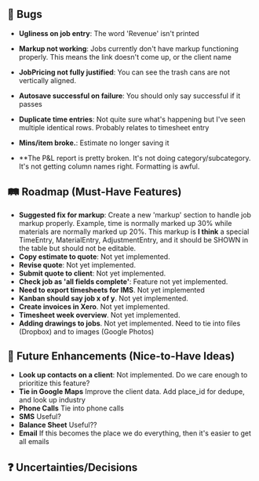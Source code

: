 ## 🐛 Bugs

- **Ugliness on job entry**: The word 'Revenue' isn't printed

- **Markup not working**: Jobs currently don't have markup functioning properly.  This means the link doesn't come up, or the client name
- **JobPricing not fully justified**: You can see the trash cans are not vertically aligned.
- **Autosave successful on failure**: You should only say successful if it passes
- **Duplicate time entries**: Not quite sure what's happening but I've seen multiple identical rows.  Probably relates to timesheet entry
- **Mins/item broke.**:  Estimate no longer saving it
- **The P&L report is pretty broken.  It's not doing category/subcategory.  It's not getting column names right.  Formatting is awful.

## 🛤️ Roadmap (Must-Have Features)

- **Suggested fix for markup**: Create a new 'markup' section to handle job markup properly. Example, time is normally marked up 30% while materials are normally marked up 20%.  This markup is **I think** a special TimeEntry, MaterialEntry, AdjustmentEntry, and it should be SHOWN in the table but should not be editable.
- **Copy estimate to quote**: Not yet implemented.
- **Revise quote**: Not yet implemented.
- **Submit quote to client**: Not yet implemented.
- **Check job as 'all fields complete'**: Feature not yet implemented.
- **Need to export timesheets for IMS**. Not yet implemented
- **Kanban should say job x of y**. Not yet implemented.
- **Create invoices in Xero**. Not yet implemented.
- **Timesheet week overview**. Not yet implemented.
- **Adding drawings to jobs**. Not yet implemented.  Need to tie into files (Dropbox) and to images (Google Photos)

## 🚀 Future Enhancements (Nice-to-Have Ideas)

- **Look up contacts on a client**: Not implemented. Do we care enough to prioritize this feature?
- **Tie in Google Maps** Improve the client data.  Add place_id for dedupe, and look up industry 
- **Phone Calls** Tie into phone calls 
- **SMS** Useful? 
- **Balance Sheet** Useful??
- **Email** If this becomes the place we do everything, then it's easier to get all emails  

## ❓ Uncertainties/Decisions

